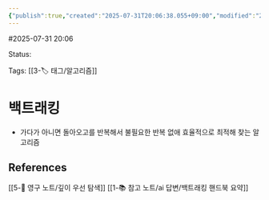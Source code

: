 ```yaml
---
{"publish":true,"created":"2025-07-31T20:06:38.055+09:00","modified":"2025-08-01T00:19:45.528+09:00","cssclasses":""}
---
```


#2025-07-31 20:06

Status: 

Tags: [[3-🏷️ 태그/알고리즘]]

# 백트래킹
- 가다가 아니면 돌아오고를 반복해서 불필요한 반복 없애 효율적으로 최적해 찾는 알고리즘


## References
 [[5-💎 영구 노트/깊이 우선 탐색]]
 [[1-📚 참고 노트/ai 답변/백트래킹 핸드북 요약]]